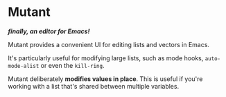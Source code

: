 # Mutant

***finally, an editor for Emacs!***

Mutant provides a convenient UI for editing lists and vectors in
Emacs.

It's particularly useful for modifying large lists, such as mode
hooks, `auto-mode-alist` or even the `kill-ring`.

Mutant deliberately **modifies values in place**. This is useful if
you're working with a list that's shared between multiple variables.
